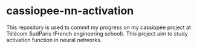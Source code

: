 # cassiopee-nn-activation
This repository is used to commit my progress on my cassiopée project at Télécom SudParis (French engineering school). This project aim to study activation function in neural networks. 
